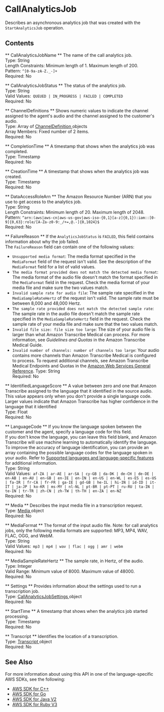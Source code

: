 # CallAnalyticsJob<a name="API_CallAnalyticsJob"></a>

Describes an asynchronous analytics job that was created with the `StartAnalyticsJob` operation\.

## Contents<a name="API_CallAnalyticsJob_Contents"></a>

 ** CallAnalyticsJobName **   <a name="transcribe-Type-CallAnalyticsJob-CallAnalyticsJobName"></a>
The name of the call analytics job\.  
Type: String  
Length Constraints: Minimum length of 1\. Maximum length of 200\.  
Pattern: `^[0-9a-zA-Z._-]+`   
Required: No

 ** CallAnalyticsJobStatus **   <a name="transcribe-Type-CallAnalyticsJob-CallAnalyticsJobStatus"></a>
The status of the analytics job\.  
Type: String  
Valid Values:` QUEUED | IN_PROGRESS | FAILED | COMPLETED`   
Required: No

 ** ChannelDefinitions **   <a name="transcribe-Type-CallAnalyticsJob-ChannelDefinitions"></a>
Shows numeric values to indicate the channel assigned to the agent's audio and the channel assigned to the customer's audio\.   
Type: Array of [ ChannelDefinition ](API_ChannelDefinition.md) objects  
Array Members: Fixed number of 2 items\.  
Required: No

 ** CompletionTime **   <a name="transcribe-Type-CallAnalyticsJob-CompletionTime"></a>
A timestamp that shows when the analytics job was completed\.  
Type: Timestamp  
Required: No

 ** CreationTime **   <a name="transcribe-Type-CallAnalyticsJob-CreationTime"></a>
A timestamp that shows when the analytics job was created\.  
Type: Timestamp  
Required: No

 ** DataAccessRoleArn **   <a name="transcribe-Type-CallAnalyticsJob-DataAccessRoleArn"></a>
The Amazon Resource Number \(ARN\) that you use to get access to the analytics job\.  
Type: String  
Length Constraints: Minimum length of 20\. Maximum length of 2048\.  
Pattern: `^arn:(aws|aws-cn|aws-us-gov|aws-iso-{0,1}[a-z]{0,1}):iam::[0-9]{0,63}:role/[A-Za-z0-9:_/+=,@.-]{0,1024}$`   
Required: No

 ** FailureReason **   <a name="transcribe-Type-CallAnalyticsJob-FailureReason"></a>
If the `AnalyticsJobStatus` is `FAILED`, this field contains information about why the job failed\.  
The `FailureReason` field can contain one of the following values:  
+  `Unsupported media format`: The media format specified in the `MediaFormat` field of the request isn't valid\. See the description of the `MediaFormat` field for a list of valid values\.
+  `The media format provided does not match the detected media format`: The media format of the audio file doesn't match the format specified in the `MediaFormat` field in the request\. Check the media format of your media file and make sure the two values match\.
+  `Invalid sample rate for audio file`: The sample rate specified in the `MediaSampleRateHertz` of the request isn't valid\. The sample rate must be between 8,000 and 48,000 Hertz\.
+  `The sample rate provided does not match the detected sample rate`: The sample rate in the audio file doesn't match the sample rate specified in the `MediaSampleRateHertz` field in the request\. Check the sample rate of your media file and make sure that the two values match\.
+  `Invalid file size: file size too large`: The size of your audio file is larger than what Amazon Transcribe Medical can process\. For more information, see *Guidelines and Quotas* in the Amazon Transcribe Medical Guide\.
+  `Invalid number of channels: number of channels too large`: Your audio contains more channels than Amazon Transcribe Medical is configured to process\. To request additional channels, see Amazon Transcribe Medical Endpoints and Quotas in the [Amazon Web Services General Reference](https://docs.aws.amazon.com/general/latest/gr/Welcome.html)\.
Type: String  
Required: No

 ** IdentifiedLanguageScore **   <a name="transcribe-Type-CallAnalyticsJob-IdentifiedLanguageScore"></a>
A value between zero and one that Amazon Transcribe assigned to the language that it identified in the source audio\. This value appears only when you don't provide a single language code\. Larger values indicate that Amazon Transcribe has higher confidence in the language that it identified  
Type: Float  
Required: No

 ** LanguageCode **   <a name="transcribe-Type-CallAnalyticsJob-LanguageCode"></a>
If you know the language spoken between the customer and the agent, specify a language code for this field\.  
If you don't know the language, you can leave this field blank, and Amazon Transcribe will use machine learning to automatically identify the language\. To improve the accuracy of language identification, you can provide an array containing the possible language codes for the language spoken in your audio\. Refer to [Supported languages and language\-specific features](https://docs.aws.amazon.com/transcribe/latest/dg/how-it-works.html) for additional information\.  
Type: String  
Valid Values:` af-ZA | ar-AE | ar-SA | cy-GB | da-DK | de-CH | de-DE | en-AB | en-AU | en-GB | en-IE | en-IN | en-US | en-WL | es-ES | es-US | fa-IR | fr-CA | fr-FR | ga-IE | gd-GB | he-IL | hi-IN | id-ID | it-IT | ja-JP | ko-KR | ms-MY | nl-NL | pt-BR | pt-PT | ru-RU | ta-IN | te-IN | tr-TR | zh-CN | zh-TW | th-TH | en-ZA | en-NZ`   
Required: No

 ** Media **   <a name="transcribe-Type-CallAnalyticsJob-Media"></a>
Describes the input media file in a transcription request\.  
Type: [ Media ](API_Media.md) object  
Required: No

 ** MediaFormat **   <a name="transcribe-Type-CallAnalyticsJob-MediaFormat"></a>
The format of the input audio file\. Note: for call analytics jobs, only the following media formats are supported: MP3, MP4, WAV, FLAC, OGG, and WebM\.   
Type: String  
Valid Values:` mp3 | mp4 | wav | flac | ogg | amr | webm`   
Required: No

 ** MediaSampleRateHertz **   <a name="transcribe-Type-CallAnalyticsJob-MediaSampleRateHertz"></a>
The sample rate, in Hertz, of the audio\.  
Type: Integer  
Valid Range: Minimum value of 8000\. Maximum value of 48000\.  
Required: No

 ** Settings **   <a name="transcribe-Type-CallAnalyticsJob-Settings"></a>
Provides information about the settings used to run a transcription job\.  
Type: [ CallAnalyticsJobSettings ](API_CallAnalyticsJobSettings.md) object  
Required: No

 ** StartTime **   <a name="transcribe-Type-CallAnalyticsJob-StartTime"></a>
A timestamp that shows when the analytics job started processing\.  
Type: Timestamp  
Required: No

 ** Transcript **   <a name="transcribe-Type-CallAnalyticsJob-Transcript"></a>
Identifies the location of a transcription\.  
Type: [ Transcript ](API_Transcript.md) object  
Required: No

## See Also<a name="API_CallAnalyticsJob_SeeAlso"></a>

For more information about using this API in one of the language\-specific AWS SDKs, see the following:
+  [ AWS SDK for C\+\+](https://docs.aws.amazon.com/goto/SdkForCpp/transcribe-2017-10-26/CallAnalyticsJob) 
+  [ AWS SDK for Go](https://docs.aws.amazon.com/goto/SdkForGoV1/transcribe-2017-10-26/CallAnalyticsJob) 
+  [ AWS SDK for Java V2](https://docs.aws.amazon.com/goto/SdkForJavaV2/transcribe-2017-10-26/CallAnalyticsJob) 
+  [ AWS SDK for Ruby V3](https://docs.aws.amazon.com/goto/SdkForRubyV3/transcribe-2017-10-26/CallAnalyticsJob) 